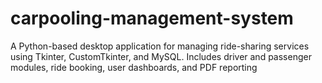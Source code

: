 # carpooling-management-system
A Python-based desktop application for managing ride-sharing services using Tkinter, CustomTkinter, and MySQL. Includes driver and passenger modules, ride booking, user dashboards, and PDF reporting
